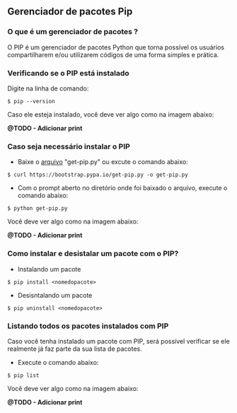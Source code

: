 ## Gerenciador de pacotes Pip

### O que é um gerenciador de pacotes ?
O PIP é um gerenciador de pacotes Python que torna possível os usuários compartilharem e/ou utilizarem códigos de uma forma simples e prática.

### Verificando se o PIP está instalado
Digite na linha de comando:
```shell
$ pip --version
```
Caso ele esteja instalado, você deve ver algo como na imagem abaixo:

**@TODO - Adicionar print**

### Caso seja necessário instalar o PIP
- Baixe o [arquivo](https://bootstrap.pypa.io/get-pip.py) 
"get-pip.py" ou excute o comando abaixo:
```shell
$ curl https://bootstrap.pypa.io/get-pip.py -o get-pip.py
```
- Com o prompt aberto no diretório onde foi baixado o arquivo, execute o comando abaixo:
```shell
$ python get-pip.py
```
Você deve ver algo como na imagem abaixo:

**@TODO - Adicionar print**

### Como instalar e desistalar um pacote com o PIP?
- Instalando um pacote
```shell
$ pip install <nomedopacote>
```
- Desisntalando um pacote
```shell
$ pip uninstall <nomedopacote>
```

### Listando todos os pacotes instalados com PIP
Caso você tenha instalado um pacote com PIP, será possível verificar se ele realmente já faz parte da sua lista de pacotes.

- Execute o comando abaixo:
```shell
$ pip list
```
Você deve ver algo como na imagem abaixo:

**@TODO - Adicionar print**

